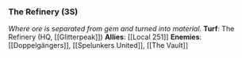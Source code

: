 ---
---

### The Refinery (3S)
*Where ore is separated from gem and turned into material.*
**Turf**: The Refinery (HQ, [[Glitterpeak]])
**Allies**: [[Local 251]]
**Enemies**: [[Doppelgängers]], [[Spelunkers United]], [[The Vault]]